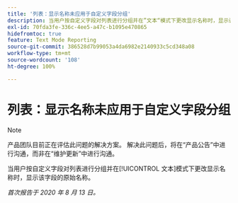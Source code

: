 ```yaml
---
title: '列表：显示名称未应用于自定义字段分组'
description: 当用户按自定义字段对列表进行分组并在”文本“模式下更改显示名称时，显示该字段的原始名称。
exl-id: 70fda3fe-336c-4ee5-a47c-b1095e470865
hidefromtoc: true
feature: Text Mode Reporting
source-git-commit: 386528d7b99053a4da6982e2140933c5cd348a08
workflow-type: tm+mt
source-wordcount: '108'
ht-degree: 100%

---
```


# 列表：显示名称未应用于自定义字段分组

>[!NOTE]
>
>产品团队目前正在评估此问题的解决方案。 解决此问题后，将在“产品公告”中进行沟通，而非在“维护更新”中进行沟通。

当用户按自定义字段对列表进行分组并在[!UICONTROL 文本]模式下更改显示名称时，显示该字段的原始名称。

_首次报告于 2020 年 8 月 13 日。_
